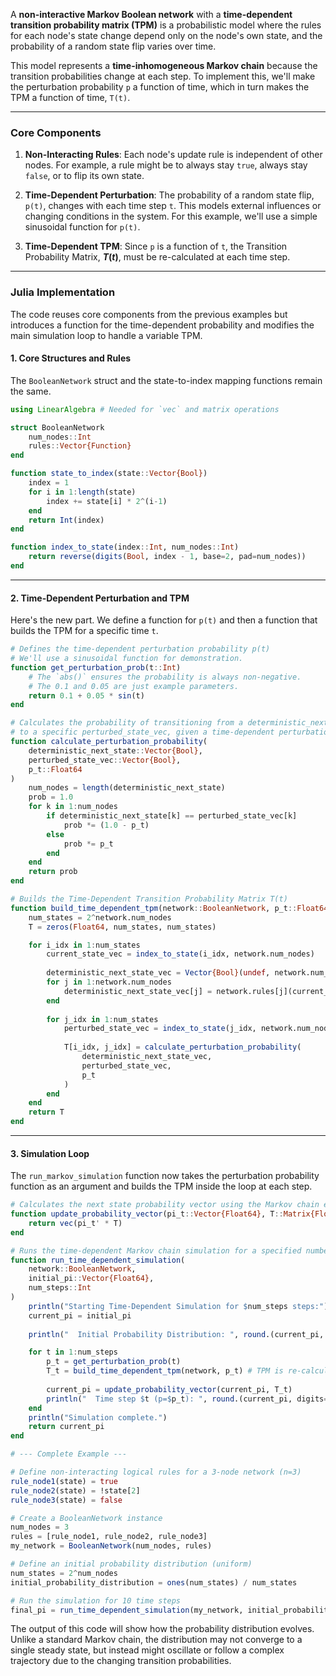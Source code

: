A **non-interactive Markov Boolean network** with a **time-dependent transition probability matrix (TPM)** is a probabilistic model where the rules for each node's state change depend only on the node's own state, and the probability of a random state flip varies over time.

This model represents a **time-inhomogeneous Markov chain** because the transition probabilities change at each step. To implement this, we'll make the perturbation probability `p` a function of time, which in turn makes the TPM a function of time, `T(t)`.

-----

### Core Components

1.  **Non-Interacting Rules**: Each node's update rule is independent of other nodes. For example, a rule might be to always stay `true`, always stay `false`, or to flip its own state.

2.  **Time-Dependent Perturbation**: The probability of a random state flip, `p(t)`, changes with each time step `t`. This models external influences or changing conditions in the system. For this example, we'll use a simple sinusoidal function for `p(t)`.

3.  **Time-Dependent TPM**: Since `p` is a function of `t`, the Transition Probability Matrix, **$T(t)$**, must be re-calculated at each time step.

-----

### Julia Implementation

The code reuses core components from the previous examples but introduces a function for the time-dependent probability and modifies the main simulation loop to handle a variable TPM.

#### 1\. Core Structures and Rules

The `BooleanNetwork` struct and the state-to-index mapping functions remain the same.

```julia
using LinearAlgebra # Needed for `vec` and matrix operations

struct BooleanNetwork
    num_nodes::Int
    rules::Vector{Function}
end

function state_to_index(state::Vector{Bool})
    index = 1
    for i in 1:length(state)
        index += state[i] * 2^(i-1)
    end
    return Int(index)
end

function index_to_state(index::Int, num_nodes::Int)
    return reverse(digits(Bool, index - 1, base=2, pad=num_nodes))
end
```

-----

#### 2\. Time-Dependent Perturbation and TPM

Here's the new part. We define a function for `p(t)` and then a function that builds the TPM for a specific time `t`.

```julia
# Defines the time-dependent perturbation probability p(t)
# We'll use a sinusoidal function for demonstration.
function get_perturbation_prob(t::Int)
    # The `abs()` ensures the probability is always non-negative.
    # The 0.1 and 0.05 are just example parameters.
    return 0.1 + 0.05 * sin(t)
end

# Calculates the probability of transitioning from a deterministic_next_state
# to a specific perturbed_state_vec, given a time-dependent perturbation probability `p(t)`.
function calculate_perturbation_probability(
    deterministic_next_state::Vector{Bool},
    perturbed_state_vec::Vector{Bool},
    p_t::Float64
)
    num_nodes = length(deterministic_next_state)
    prob = 1.0
    for k in 1:num_nodes
        if deterministic_next_state[k] == perturbed_state_vec[k]
            prob *= (1.0 - p_t)
        else
            prob *= p_t
        end
    end
    return prob
end

# Builds the Time-Dependent Transition Probability Matrix T(t)
function build_time_dependent_tpm(network::BooleanNetwork, p_t::Float64)
    num_states = 2^network.num_nodes
    T = zeros(Float64, num_states, num_states)

    for i_idx in 1:num_states
        current_state_vec = index_to_state(i_idx, network.num_nodes)
        
        deterministic_next_state_vec = Vector{Bool}(undef, network.num_nodes)
        for j in 1:network.num_nodes
            deterministic_next_state_vec[j] = network.rules[j](current_state_vec)
        end
        
        for j_idx in 1:num_states
            perturbed_state_vec = index_to_state(j_idx, network.num_nodes)
            
            T[i_idx, j_idx] = calculate_perturbation_probability(
                deterministic_next_state_vec,
                perturbed_state_vec,
                p_t
            )
        end
    end
    return T
end
```

-----

#### 3\. Simulation Loop

The `run_markov_simulation` function now takes the perturbation probability function as an argument and builds the TPM inside the loop at each step.

```julia
# Calculates the next state probability vector using the Markov chain equation
function update_probability_vector(pi_t::Vector{Float64}, T::Matrix{Float64})
    return vec(pi_t' * T)
end

# Runs the time-dependent Markov chain simulation for a specified number of steps
function run_time_dependent_simulation(
    network::BooleanNetwork,
    initial_pi::Vector{Float64},
    num_steps::Int
)
    println("Starting Time-Dependent Simulation for $num_steps steps:")
    current_pi = initial_pi
    
    println("  Initial Probability Distribution: ", round.(current_pi, digits=4))

    for t in 1:num_steps
        p_t = get_perturbation_prob(t)
        T_t = build_time_dependent_tpm(network, p_t) # TPM is re-calculated for each time step
        
        current_pi = update_probability_vector(current_pi, T_t)
        println("  Time step $t (p=$p_t): ", round.(current_pi, digits=4))
    end
    println("Simulation complete.")
    return current_pi
end

# --- Complete Example ---

# Define non-interacting logical rules for a 3-node network (n=3)
rule_node1(state) = true
rule_node2(state) = !state[2]
rule_node3(state) = false

# Create a BooleanNetwork instance
num_nodes = 3
rules = [rule_node1, rule_node2, rule_node3]
my_network = BooleanNetwork(num_nodes, rules)

# Define an initial probability distribution (uniform)
num_states = 2^num_nodes
initial_probability_distribution = ones(num_states) / num_states

# Run the simulation for 10 time steps
final_pi = run_time_dependent_simulation(my_network, initial_probability_distribution, 10)
```

The output of this code will show how the probability distribution evolves. Unlike a standard Markov chain, the distribution may not converge to a single steady state, but instead might oscillate or follow a complex trajectory due to the changing transition probabilities.
